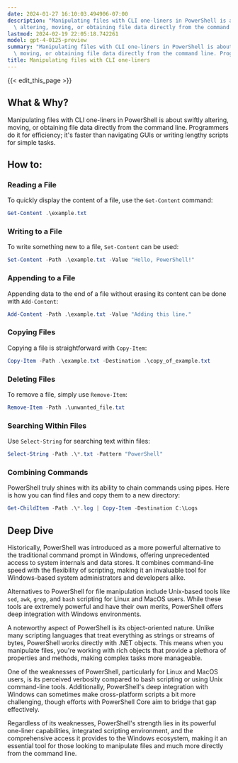 ```yaml
---
date: 2024-01-27 16:10:03.494906-07:00
description: "Manipulating files with CLI one-liners in PowerShell is about swiftly\
  \ altering, moving, or obtaining file data directly from the command line. Programmers\u2026"
lastmod: 2024-02-19 22:05:18.742261
model: gpt-4-0125-preview
summary: "Manipulating files with CLI one-liners in PowerShell is about swiftly altering,\
  \ moving, or obtaining file data directly from the command line. Programmers\u2026"
title: Manipulating files with CLI one-liners
---
```


{{< edit_this_page >}}

## What & Why?

Manipulating files with CLI one-liners in PowerShell is about swiftly altering, moving, or obtaining file data directly from the command line. Programmers do it for efficiency; it's faster than navigating GUIs or writing lengthy scripts for simple tasks.

## How to:

### Reading a File
To quickly display the content of a file, use the `Get-Content` command:
```PowerShell
Get-Content .\example.txt
```

### Writing to a File
To write something new to a file, `Set-Content` can be used:
```PowerShell
Set-Content -Path .\example.txt -Value "Hello, PowerShell!"
```

### Appending to a File
Appending data to the end of a file without erasing its content can be done with `Add-Content`:
```PowerShell
Add-Content -Path .\example.txt -Value "Adding this line."
```

### Copying Files
Copying a file is straightforward with `Copy-Item`:
```PowerShell
Copy-Item -Path .\example.txt -Destination .\copy_of_example.txt
```

### Deleting Files
To remove a file, simply use `Remove-Item`:
```PowerShell
Remove-Item -Path .\unwanted_file.txt
```

### Searching Within Files
Use `Select-String` for searching text within files:
```PowerShell
Select-String -Path .\*.txt -Pattern "PowerShell"
```

### Combining Commands
PowerShell truly shines with its ability to chain commands using pipes. Here is how you can find files and copy them to a new directory:
```PowerShell
Get-ChildItem -Path .\*.log | Copy-Item -Destination C:\Logs
```

## Deep Dive

Historically, PowerShell was introduced as a more powerful alternative to the traditional command prompt in Windows, offering unprecedented access to system internals and data stores. It combines command-line speed with the flexibility of scripting, making it an invaluable tool for Windows-based system administrators and developers alike.

Alternatives to PowerShell for file manipulation include Unix-based tools like `sed`, `awk`, `grep`, and `bash` scripting for Linux and MacOS users. While these tools are extremely powerful and have their own merits, PowerShell offers deep integration with Windows environments.

A noteworthy aspect of PowerShell is its object-oriented nature. Unlike many scripting languages that treat everything as strings or streams of bytes, PowerShell works directly with .NET objects. This means when you manipulate files, you're working with rich objects that provide a plethora of properties and methods, making complex tasks more manageable.

One of the weaknesses of PowerShell, particularly for Linux and MacOS users, is its perceived verbosity compared to bash scripting or using Unix command-line tools. Additionally, PowerShell's deep integration with Windows can sometimes make cross-platform scripts a bit more challenging, though efforts with PowerShell Core aim to bridge that gap effectively.

Regardless of its weaknesses, PowerShell's strength lies in its powerful one-liner capabilities, integrated scripting environment, and the comprehensive access it provides to the Windows ecosystem, making it an essential tool for those looking to manipulate files and much more directly from the command line.
